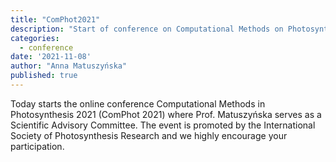 ```yaml
---
title: "ComPhot2021"
description: "Start of conference on Computational Methods on Photosynthesis"
categories:
  - conference
date: '2021-11-08'
author: "Anna Matuszyńska"
published: true
---
```


Today starts the online conference Computational Methods in Photosynthesis 2021 (ComPhot 2021) where Prof. Matuszyńska serves as a Scientific Advisory Committee. The event is promoted by the International Society of Photosynthesis Research and we highly encourage your participation.
